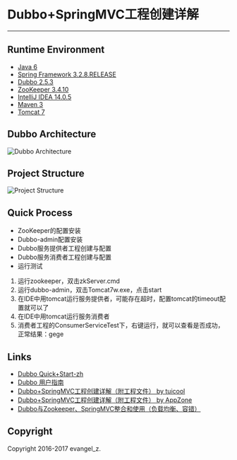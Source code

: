 # Dubbo+SpringMVC工程创建详解
---
## Runtime Environment
 - [Java 6](http://www.oracle.com/technetwork/java/javase/downloads/jdk6downloads-1902814.html)
 - [Spring Framework 3.2.8.RELEASE](http://projects.spring.io/spring-framework)
 - [Dubbo 2.5.3](http://dubbo.io/)
 - [ZooKeeper 3.4.10](https://zookeeper.apache.org/)
 - [IntelliJ IDEA 14.0.5](http://www.jetbrains.com/idea/download/index.html)
 - [Maven 3](http://maven.apache.org/)
 - [Tomcat 7](http://tomcat.apache.org/)

## Dubbo Architecture
![Dubbo Architecture](http://dubbo.io/dubbo-architecture.jpg-version=1&modificationDate=1330892870000.jpg)

## Project Structure
![Project Structure](http://img.my.csdn.net/uploads/201704/20/1492672291_4276.png)

## Quick Process
* ZooKeeper的配置安装
* Dubbo-admin配置安装
* Dubbo服务提供者工程创建与配置
* Dubbo服务消费者工程创建与配置
* 运行测试
1. 运行zookeeper，双击zkServer.cmd
2. 运行dubbo-admin，双击Tomcat7w.exe，点击start
3. 在IDE中用tomcat运行服务提供者，可能存在超时，配置tomcat的timeout配置就可以了
4. 在IDE中用tomcat运行服务消费者
5. 消费者工程的ConsumerServiceTest下，右键运行，就可以查看是否成功，正常结果：gege

## Links
- [Dubbo Quick+Start-zh](http://dubbo.io/Quick+Start-zh.htm)
- [Dubbo 用户指南](http://dubbo.io/User+Guide-zh.htm)
- [Dubbo+SpringMVC工程创建详解（附工程文件） by tuicool](http://www.tuicool.com/articles/jiiuMrf)
- [Dubbo+SpringMVC工程创建详解（附工程文件） by AppZone](http://zoeminghong.github.io/2016/05/17/dubbo20160517/?utm_source=tuicool&utm_medium=referral)
- [Dubbo与Zookeeper、SpringMVC整合和使用（负载均衡、容错）](http://blog.csdn.net/congcong68/article/details/41113239)

## Copyright
Copyright 2016-2017 evangel_z.

